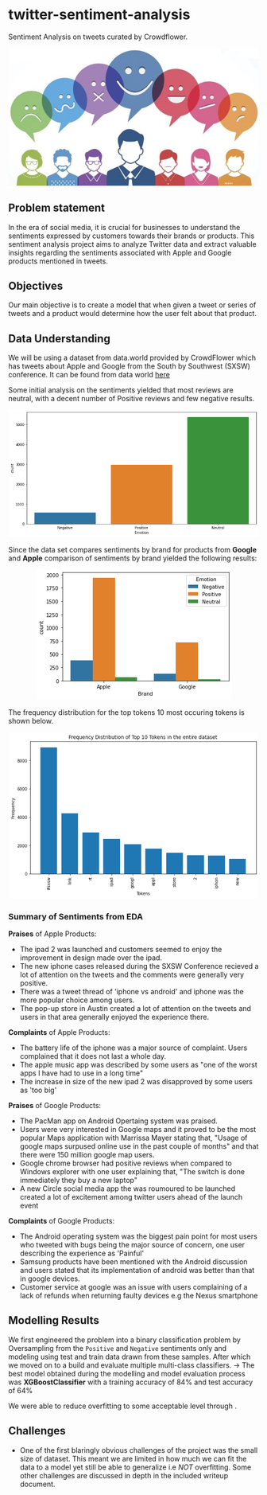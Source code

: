 # twitter-sentiment-analysis
Sentiment Analysis on tweets curated by Crowdflower.
<p align='center'>
    <img src='./images/readme_banner.jpg' alt='banner'>
</p>

## Problem statement

In the era of social media, it is crucial for businesses to understand the sentiments expressed by customers towards their brands or products.
This sentiment analysis project aims to analyze Twitter data and extract valuable insights regarding the sentiments associated with Apple and Google products mentioned in tweets.

## Objectives

Our main objective is to create a model that when given a tweet or series of tweets and a product would determine how the user felt about that product. 

## Data Understanding

We will be using a dataset from data.world provided by CrowdFlower which has tweets about Apple and Google from the South by Southwest (SXSW) conference. It can be found from data world [here](https://data.world/crowdflower/brands-and-product-emotions)

Some initial analysis on the sentiments yielded that most reviews are neutral, with a decent number of Positive reviews and few negative results.
<p align='center'>
    <img src='./images/sentiments.png' alt='sentiments distribution'>
</p>

Since the data set compares sentiments by brand for products from **Google** and **Apple** comparison of sentiments by brand yielded the following results:

<p align='center'>
    <img src='./images/sentiments_by_brand.png' alt='sentiments_by_brand'>
</p>

The frequency distribution for the top tokens 10 most occuring tokens is shown below.
<p align='center'>
    <img src='./images/top_tokens.png' alt='top_10_tokens'>
</p>

### Summary of Sentiments from EDA

**Praises** of Apple Products:

* The ipad 2 was launched and customers seemed to enjoy the improvement in     design made over the ipad.
* The new iphone cases released during the SXSW Conference recieved a lot of attention on the tweets and the comments were generally very positive.
* There was a tweet thread of 'iphone vs android' and iphone was the more popular choice among users.
* The pop-up store in Austin created a lot of attention on the tweets and users in that area generally enjoyed the experience there.

**Complaints** of Apple Products:

* The battery life of the iphone was a major source of complaint. Users complained that it does not last a whole day.
* The apple music app was described by some users as "one of the worst apps I have had to use in a long time"
* The increase in size of the new ipad 2 was disapproved by some users as 'too big'

**Praises** of Google Products:

* The PacMan app on Android Opertaing system was praised.
* Users were very interested in Google maps and it proved to be the most popular Maps application with Marrissa Mayer stating that, "Usage of google maps surpused online use in the past couple of months" and that there were 150 million google map users.
* Google chrome browser had positive reviews when compared to Windows explorer with one user explaining that, "The switch is done immediately they buy a new laptop"
* A new Circle social media app the was roumoured to be launched created a lot of excitement among twitter users ahead of the launch event

**Complaints** of Google Products:

* The Android operating system was the biggest pain point for most users who tweeted with bugs being the major source of concern, one user describing the experience as 'Painful'
* Samsung products have been mentioned with the Android discussion and users stated that its implementation of android was better than that in google devices. 
* Customer service at google was an issue with users complaining of a lack of refunds when returning faulty devices e.g the Nexus smartphone

## Modelling Results

We first engineered the problem into a binary classification problem by Oversampling from the `Positive` and `Negative` sentiments only and modeling using test and train data drawn from these samples. 
After which we moved on to a build and evaluate multiple multi-class classifiers.
-> The best model obtained during the modelling and model evaluation process was **XGBoostClassifier** with a training accuracy of 84% and test accuracy of 64%

We were able to reduce overfitting to some acceptable level through .


## Challenges

* One of the first blaringly obvious challenges of the project was the small size of dataset. This meant we are limited in how much we can fit the data to a model yet still be able to generalize i.e *NOT* overfitting.
Some other challenges are discussed in depth in the included writeup document.

<p align='center'>
    <b>
</p>